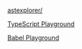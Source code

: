 [astexplorer/](https://astexplorer.net/)

[TypeScript Playground ](https://www.typescriptlang.org/play?ts=4.5.0-beta)

[Babel Playground](https://www.babeljs.cn/rep)

